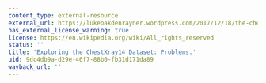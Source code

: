 ```yaml
---
content_type: external-resource
external_url: https://lukeoakdenrayner.wordpress.com/2017/12/18/the-chestxray14-dataset-problems/
has_external_license_warning: true
license: https://en.wikipedia.org/wiki/All_rights_reserved
status: ''
title: 'Exploring the ChestXray14 Dataset: Problems.'
uid: 9dc4db9a-d29e-46f7-88b0-fb31d171da89
wayback_url: ''
---
```

